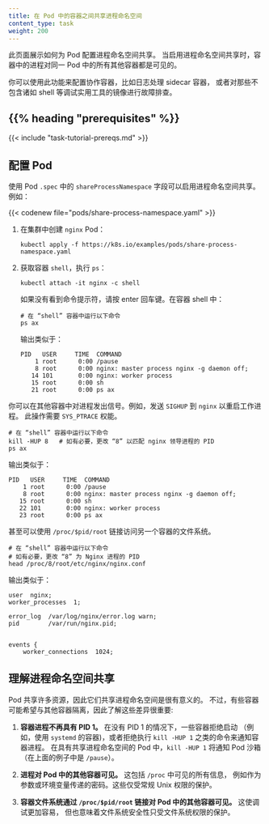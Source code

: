 ```yaml
---
title: 在 Pod 中的容器之间共享进程命名空间
content_type: task
weight: 200
---
```



此页面展示如何为 Pod 配置进程命名空间共享。
当启用进程命名空间共享时，容器中的进程对同一 Pod 中的所有其他容器都是可见的。

你可以使用此功能来配置协作容器，比如日志处理 sidecar 容器，
或者对那些不包含诸如 shell 等调试实用工具的镜像进行故障排查。

## {{% heading "prerequisites" %}}

{{< include "task-tutorial-prereqs.md" >}}


## 配置 Pod

使用 Pod `.spec` 中的 `shareProcessNamespace` 字段可以启用进程命名空间共享。例如：

{{< codenew file="pods/share-process-namespace.yaml" >}}

1. 在集群中创建 `nginx` Pod：

   ```shell
   kubectl apply -f https://k8s.io/examples/pods/share-process-namespace.yaml
   ```

2. 获取容器 `shell`，执行 `ps`：

   ```shell
   kubectl attach -it nginx -c shell
   ```

   如果没有看到命令提示符，请按 enter 回车键。在容器 shell 中：

   ```shell
   # 在 “shell” 容器中运行以下命令
   ps ax
   ```

   输出类似于：

   ```none
   PID   USER     TIME  COMMAND
       1 root      0:00 /pause
       8 root      0:00 nginx: master process nginx -g daemon off;
      14 101       0:00 nginx: worker process
      15 root      0:00 sh
      21 root      0:00 ps ax
   ```

你可以在其他容器中对进程发出信号。例如，发送 `SIGHUP` 到 `nginx` 以重启工作进程。
此操作需要 `SYS_PTRACE` 权能。

```shell
# 在 “shell” 容器中运行以下命令
kill -HUP 8   # 如有必要，更改 “8” 以匹配 nginx 领导进程的 PID
ps ax
```

输出类似于：

```none
PID   USER     TIME  COMMAND
    1 root      0:00 /pause
    8 root      0:00 nginx: master process nginx -g daemon off;
   15 root      0:00 sh
   22 101       0:00 nginx: worker process
   23 root      0:00 ps ax
```

甚至可以使用 `/proc/$pid/root` 链接访问另一个容器的文件系统。

```shell
# 在 “shell” 容器中运行以下命令
# 如有必要，更改 “8” 为 Nginx 进程的 PID
head /proc/8/root/etc/nginx/nginx.conf
```

输出类似于：

```none
user  nginx;
worker_processes  1;

error_log  /var/log/nginx/error.log warn;
pid        /var/run/nginx.pid;


events {
    worker_connections  1024;
```


## 理解进程命名空间共享

Pod 共享许多资源，因此它们共享进程命名空间是很有意义的。
不过，有些容器可能希望与其他容器隔离，因此了解这些差异很重要:

1. **容器进程不再具有 PID 1。** 在没有 PID 1 的情况下，一些容器拒绝启动
   （例如，使用 `systemd` 的容器)，或者拒绝执行 `kill -HUP 1` 之类的命令来通知容器进程。
   在具有共享进程命名空间的 Pod 中，`kill -HUP 1` 将通知 Pod 沙箱（在上面的例子中是 `/pause`）。

2. **进程对 Pod 中的其他容器可见。** 这包括 `/proc` 中可见的所有信息，
   例如作为参数或环境变量传递的密码。这些仅受常规 Unix 权限的保护。

3. **容器文件系统通过 `/proc/$pid/root` 链接对 Pod 中的其他容器可见。** 这使调试更加容易，
   但也意味着文件系统安全性只受文件系统权限的保护。

